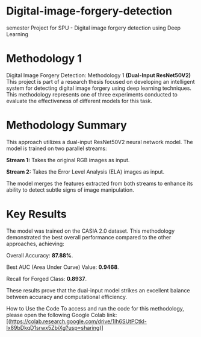 # Digital-image-forgery-detection
semester Project for SPU - Digital image forgery detection using Deep Learning

# Methodology 1
Digital Image Forgery Detection: Methodology 1 **(Dual-Input ResNet50V2)**
This project is part of a research thesis focused on developing an intelligent system for detecting digital image forgery using deep learning techniques. This methodology represents one of three experiments conducted to evaluate the effectiveness of different models for this task.

# Methodology Summary
This approach utilizes a dual-input ResNet50V2 neural network model. The model is trained on two parallel streams:

**Stream 1:** Takes the original RGB images as input.

**Stream 2:** Takes the Error Level Analysis (ELA) images as input.

The model merges the features extracted from both streams to enhance its ability to detect subtle signs of image manipulation.

# Key Results
The model was trained on the CASIA 2.0 dataset. This methodology demonstrated the best overall performance compared to the other approaches, achieving:

Overall Accuracy: **87.88%**.

Best AUC (Area Under Curve) Value: **0.9468**.

Recall for Forged Class: **0.8937**.

These results prove that the dual-input model strikes an excellent balance between accuracy and computational efficiency.

How to Use the Code
To access and run the code for this methodology, please open the following Google Colab link:
[(https://colab.research.google.com/drive/1Ih6SUtPCtkl-Ix89bDkqD1srwx5ZbiXg?usp=sharing)]
